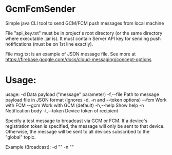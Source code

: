 # GcmFcmSender
Simple java CLI tool to send GCM/FCM push messages from local machine

File "api_key.txt" must be in project's root directory (or the same directory where executable .jar is). It must contain Server API key for sending push notifications (must be on 1st line exactly).

File msg.txt is an example of JSON message file. See more at https://firebase.google.com/docs/cloud-messaging/concept-options


# Usage:

usage:
 -d <arg>           Data payload ("message" parameter)
 -f,--file <arg>    Path to message payload file in JSON format (ignores
                    -d, -n and --token options)
    --fcm           Work with FCM
    --gcm           Work with GCM (default)
 -h,--help          Show help
 -n <arg>           Notification body
 -t,--token <arg>   Device token of recipient

Specify a test message to broadcast via GCM or FCM. If a device's registration token is
specified, the message will only be sent to that device. Otherwise, the message 
will be sent to all devices subscribed to the "global" topic.

Example (Broadcast): -d "<Data Message>" -n "<Notification Body>"
